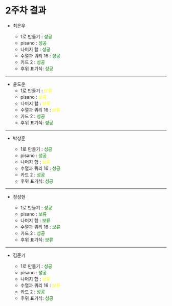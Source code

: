 # 2주차 결과

- 최은우

  - 1로 만들기 : <font color="green"> 성공 </font>
  - pisano : <font color="green"> 성공 </font>
  - 나머지 합 : <font color="green"> 성공 </font>
  - 수열과 쿼리 16 : <font color="green"> 성공 </font>
  - 카드 2 : <font color="green"> 성공 </font>
  - 후위 표기식: <font color="green"> 성공 </font>

---

- 윤도운
  - 1로 만들기 : <font color="yellow"> 보류 </font>
  - pisano : <font color="yellow"> 보류 </font>
  - 나머지 합 : <font color="yellow"> 보류 </font>
  - 수열과 쿼리 16 : <font color="yellow"> 보류 </font>
  - 카드 2 : <font color="green"> 성공 </font>
  - 후위 표기식: <font color="green"> 성공 </font>

---

- 박상훈

  - 1로 만들기 : <font color="green"> 성공 </font>
  - pisano : <font color="green"> 성공 </font>
  - 나머지 합 : <font color="yellow"> 보류 </font>
  - 수열과 쿼리 16 : <font color="green"> 성공 </font>
  - 카드 2 : <font color="green"> 성공 </font>
  - 후위 표기식: <font color="green"> 성공 </font>

---

- 정성헌

  - 1로 만들기 : <font color="green"> 성공 </font>
  - pisano : <font color="green"> 보류 </font>
  - 나머지 합 : <font color="green"> 보류 </font>
  - 수열과 쿼리 16 : <font color="green"> 보류 </font>
  - 카드 2 : <font color="green"> 성공 </font>
  - 후위 표기식: <font color="green"> 보류 </font>

---

- 김준기

  - 1로 만들기 : <font color="green"> 성공 </font>
  - pisano : <font color="green"> 성공 </font>
  - 나머지 합 : <font color="yellow"> 보류 </font>
  - 수열과 쿼리 16 : <font color="yellow"> 보류 </font>
  - 카드 2 : <font color="green"> 성공 </font>
  - 후위 표기식: <font color="green"> 성공 </font>